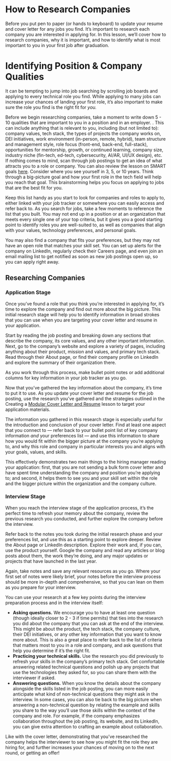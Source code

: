 # How to Research Companies 

Before you put pen to paper (or hands to keyboard) to update your resume and cover letter for any jobs you find. It’s important to research each company you are interested in applying for. In this lesson, we’ll cover how to research companies, why it is important, and how to identify what is most important to you in your first job after graduation. 

# Identifying Position & Company Qualities

It can be tempting to jump into job searching by scrolling job boards and applying to every technical role you find. While applying to many jobs can increase your chances of landing your first role, it’s also important to make sure the role you find is the right fit for *you.* 

Before we begin researching companies, take a moment to write down 5 - 10 qualities that are important to you in a position and in an employer. . This can include anything that is relevant to you, including (but not limited to): company values, tech stack, the types of projects the company works on, DEI initiatives, work environment (in-person, remote, hybrid), team structure and management style, role focus (front-end, back-end, full-stack), opportunities for mentorship, growth, or continued learning, company size, industry niche (fin-tech, ed-tech, cybersecurity, AI/AR, UI/UX design), etc. If nothing comes to mind, scan through job postings to get an idea of what attracts you to a role or company. You can also review the lesson on SMART goals [here](https://full-time.learnhowtoprogram.com/career-services/applying-for-internships-and-jobs/goal-setting-&-career-services-overview---part-2). Consider where you see yourself in 3, 5, or 10 years. Think through a big-picture goal and how your first role in the tech field will help you reach that goal. This brainstorming helps you focus on applying to jobs that are the best fit for you.

Keep this list handy as you start to look for companies and roles to apply to, either linked with your job tracker or somewhere you can easily access and refer back to. As you search for jobs, take a few moments to reference the list that you built. You may not end up in a position or at an organization that meets every single one of your top criteria, but it gives you a good starting point to identify roles you are well-suited to, as well as companies that align with your values, technology preferences, and personal goals. 

You may also find a company that fits your preferences, but they may not have an open role that matches your skill set. You can set up alerts for the company on LinkedIn, regularly check their Careers page, and even join an email mailing list to get notified as soon as new job postings open up, so you can apply right away.

## Researching Companies

### Application Stage 

Once you’ve found a role that you think you’re interested in applying for, it’s time to explore the company and find out more about the big picture. This initial research stage will help you to identify information in broad strokes that you can use when you are targeting your cover letter and resume in your application.

Start by reading the job posting and breaking down any sections that describe the company, its core values, and any other important information. Next, go to the company’s website and explore a variety of pages, including anything about their product, mission and values, and primary tech stack. Read through their About page, or find their company profile on LinkedIn and explore the summary of their organization there.

As you work through this process, make bullet point notes or add additional columns for key information in your job tracker as you go. 

Now that you’ve gathered the key information about the company, it’s time to put it to use. As you update your cover letter and resume for the job posting, use the research you’ve gathered and the strategies outlined in the Creating a [Modular Cover Letter and Resume](https://full-time.learnhowtoprogram.com/career-services/preparing-for-job-interviews/modular-cover-letter-and-resume) lesson to target your application materials. 

The information you gathered in this research stage is especially useful for the introduction and conclusion of your cover letter. Find at least one aspect that you connect to — refer back to your bullet point list of key company information *and* your preferences list — and use this information to share how you would fit within the bigger picture at the company you’re applying to, and why this role and company in particular interests you and aligns with your goals, values, and skills. 

This effectively demonstrates two main things to the hiring manager reading your application: first, that you are not sending a bulk form cover letter and have spent time understanding the company and position you’re applying to; and second, it helps them to see you and your skill set within the role and the bigger picture within the organization and the company culture. 

### Interview Stage

When you reach the interview stage of the application process, it’s the perfect time to refresh your memory about the company, review the previous research you conducted, and further explore the company before the interview. 

Refer back to the notes you took during the initial research phase and your preferences list, and use this as a starting point to explore deeper. Review the About page or LinkedIn description. Explore their work and, if you can, use the product yourself. Google the company and read any articles or blog posts about them, the work they’re doing, and any major updates or projects that have launched in the last year. 

Again, take notes and save any relevant resources as you go. Where your first set of notes were likely brief, your notes before the interview process should be more in-depth and comprehensive, so that you can lean on them as you prepare for your interview.  

You can use your research at a few key points during the interview preparation process and in the interview itself: 

* **Asking questions.** We encourage you to have at least one question (though ideally closer to 2 - 3 if time permits) that ties into the research you did about the company that you can ask at the end of the interview. This might be about the product, the tech stack, the company culture, their DEI initiatives, or any other key information that you want to know more about. This is also a great place to refer back to the list of criteria that matters most to you in a role and company, and ask questions that help you determine if it’s the right fit. 
* **Practicing your technical skills.** Use the research you did previously to refresh your skills in the company’s primary tech stack. Get comfortable answering related technical questions and polish up any projects that use the technologies they asked for, so you can share them with the interviewer if asked. 
* **Answering questions.** When you know the details about the company alongside the skills listed in the job posting, you can more easily anticipate what kind of non-technical questions they might ask in the interview. In some cases, you can also tie back to the big picture when answering a non-technical question by relating the example and skills you share to the way you’ll use those skills within the context of the company and role. For example, if the company emphasizes collaboration throughout the job posting, its website, and its LinkedIn, you can give extra attention to crafting an example about collaboration.

Like with the cover letter, demonstrating that you’ve researched the company helps the interviewer to see how you might fit the role they are hiring for, and further increases your chances of moving on to the next round, or getting an offer! 
